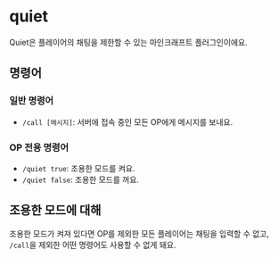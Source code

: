 # quiet
Quiet은 플레이어의 채팅을 제한할 수 있는 마인크래프트 플러그인이에요.
## 명령어
### 일반 명령어
- `/call [메시지]`: 서버에 접속 중인 모든 OP에게 메시지를 보내요.
### OP 전용 명령어
- `/quiet true`: 조용한 모드를 켜요.
- `/quiet false`: 조용한 모드를 꺼요.
## 조용한 모드에 대해
조용한 모드가 켜져 있다면 OP를 제외한 모든 플레이어는 채팅을 입력할 수 없고, `/call`을 제외한 어떤 명령어도 사용할 수 없게 돼요.
